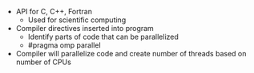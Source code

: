 - API for C, C++, Fortran
	- Used for scientific computing
- Compiler directives inserted into program
	- Identify parts of code that can be parallelized
	- \#pragma omp parallel
- Compiler will parallelize code and create number of threads based on number of CPUs